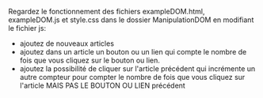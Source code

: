 
Regardez le fonctionnement des fichiers exampleDOM.html, exampleDOM.js et style.css dans le dossier ManipulationDOM en modifiant le fichier js:
- ajoutez de nouveaux articles
- ajoutez dans un article un bouton ou un lien qui compte le nombre de fois que vous cliquez sur le bouton ou lien.
- ajoutez la possibilité de cliquer sur l'article précédent qui incrémente un autre compteur pour compter le nombre de fois que vous cliquez sur l'article MAIS PAS LE BOUTON OU LIEN précédent
